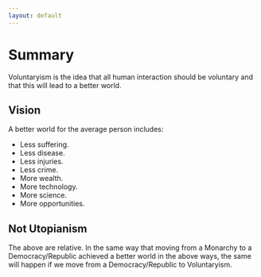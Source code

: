 ```yaml
---
layout: default
---
```


# Summary

Voluntaryism is the idea that all human interaction should be voluntary and that this will lead to a better world.

## Vision

A better world for the average person includes:

* Less suffering.
* Less disease.
* Less injuries.
* Less crime.
* More wealth.
* More technology.
* More science.
* More opportunities.

## Not Utopianism

The above are relative. In the same way that moving from a Monarchy to a Democracy/Republic achieved a better world in the above ways, the same will happen if we move from a Democracy/Republic to Voluntaryism.
